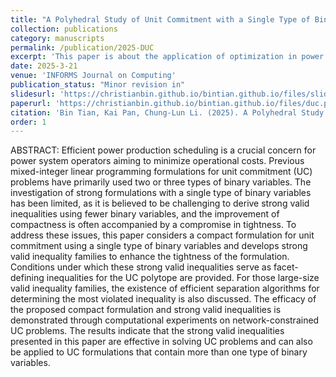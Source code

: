 ```yaml
---
title: "A Polyhedral Study of Unit Commitment with a Single Type of Binary Variables"
collection: publications
category: manuscripts
permalink: /publication/2025-DUC
excerpt: 'This paper is about the application of optimization in power systems.'
date: 2025-3-21
venue: 'INFORMS Journal on Computing'
publication_status: "Minor revision in"
slidesurl: 'https://christianbin.github.io/bintian.github.io/files/slides1.pdf'
paperurl: 'https://christianbin.github.io/bintian.github.io/files/duc.pdf'
citation: 'Bin Tian, Kai Pan, Chung-Lun Li. (2025). A Polyhedral Study of Unit Commitment with a Single Type of Binary Variables.'
order: 1
---
```


ABSTRACT: Efficient power production scheduling is a crucial concern for power system operators aiming to minimize operational costs. Previous mixed-integer linear programming formulations for unit commitment (UC) problems have primarily used two or three types of binary variables. The investigation of strong formulations with a single type of binary variables has been limited, as it is believed to be challenging to derive strong valid inequalities using fewer binary variables, and the improvement of compactness is often accompanied by a compromise in tightness. To address these issues, this paper considers a compact formulation for unit commitment using a single type of binary variables and develops strong valid inequality families to enhance the tightness of the formulation. Conditions under which these strong valid inequalities serve as facet-defining inequalities for the UC polytope are provided. For those large-size valid inequality families, the existence of efficient separation algorithms for determining the most violated inequality is also discussed. The efficacy of the proposed compact formulation and strong valid inequalities is demonstrated through computational experiments on network-constrained UC problems. The results indicate that the strong valid inequalities presented in this paper are effective in solving UC problems and can also be applied to UC formulations that contain more than one type of binary variables.
